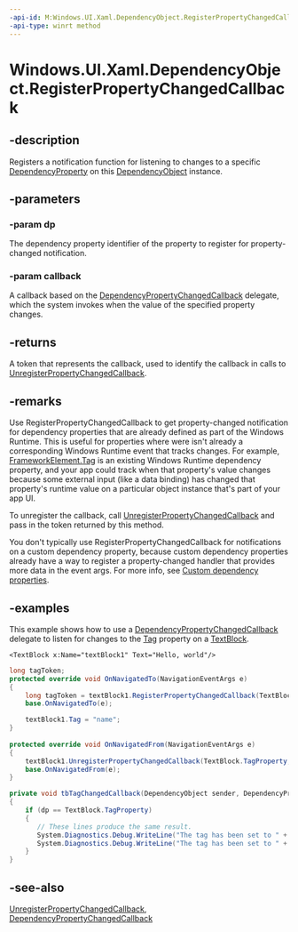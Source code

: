 ```yaml
---
-api-id: M:Windows.UI.Xaml.DependencyObject.RegisterPropertyChangedCallback(Windows.UI.Xaml.DependencyProperty,Windows.UI.Xaml.DependencyPropertyChangedCallback)
-api-type: winrt method
---
```


<!-- Method syntax
public long RegisterPropertyChangedCallback(Windows.UI.Xaml.DependencyProperty dp, Windows.UI.Xaml.DependencyPropertyChangedCallback callback)
-->

# Windows.UI.Xaml.DependencyObject.RegisterPropertyChangedCallback

## -description
Registers a notification function for listening to changes to a specific [DependencyProperty](dependencyproperty.md) on this [DependencyObject](dependencyobject.md) instance.

## -parameters
### -param dp
The dependency property identifier of the property to register for property-changed notification.

### -param callback
A callback based on the [DependencyPropertyChangedCallback](dependencypropertychangedcallback.md) delegate, which the system invokes when the value of the specified property changes.

## -returns
A token that represents the callback, used to identify the callback in calls to [UnregisterPropertyChangedCallback](dependencyobject_unregisterpropertychangedcallback_129400824.md).

## -remarks
Use RegisterPropertyChangedCallback to get property-changed notification for dependency properties that are already defined as part of the Windows Runtime. This is useful for properties where were isn't already a corresponding Windows Runtime event that tracks changes. For example, [FrameworkElement.Tag](frameworkelement_tag.md) is an existing Windows Runtime dependency property, and your app could track when that property's value changes because some external input (like a data binding) has changed that property's runtime value on a particular object instance that's part of your app UI.

To unregister the callback, call [UnregisterPropertyChangedCallback](dependencyobject_unregisterpropertychangedcallback_129400824.md) and pass in the token returned by this method.

You don't typically use RegisterPropertyChangedCallback for notifications on a custom dependency property, because custom dependency properties already have a way to register a property-changed handler that provides more data in the event args. For more info, see [Custom dependency properties](https://msdn.microsoft.com/library/5adf7935-f2cf-4bb6-b1a5-f535c2ed8ef8).

## -examples
This example shows how to use a [DependencyPropertyChangedCallback](dependencypropertychangedcallback.md) delegate to listen for changes to the [Tag](frameworkelement_tag.md) property on a [TextBlock](../windows.ui.xaml.controls/textblock.md).

```xaml
<TextBlock x:Name="textBlock1" Text="Hello, world"/>
```

```csharp
long tagToken;
protected override void OnNavigatedTo(NavigationEventArgs e)
{
    long tagToken = textBlock1.RegisterPropertyChangedCallback(TextBlock.TagProperty, tbTagChangedCallback);
    base.OnNavigatedTo(e);

    textBlock1.Tag = "name";
}
 
protected override void OnNavigatedFrom(NavigationEventArgs e)
{
    textBlock1.UnregisterPropertyChangedCallback(TextBlock.TagProperty, tagToken);
    base.OnNavigatedFrom(e);
}

private void tbTagChangedCallback(DependencyObject sender, DependencyProperty dp)
{
    if (dp == TextBlock.TagProperty)
    {
       // These lines produce the same result.
       System.Diagnostics.Debug.WriteLine("The tag has been set to " + ((TextBlock)sender).Tag);
       System.Diagnostics.Debug.WriteLine("The tag has been set to " + sender.GetValue(dp));
    }
}
```



## -see-also
[UnregisterPropertyChangedCallback](dependencyobject_unregisterpropertychangedcallback_129400824.md), [DependencyPropertyChangedCallback](dependencypropertychangedcallback.md)
